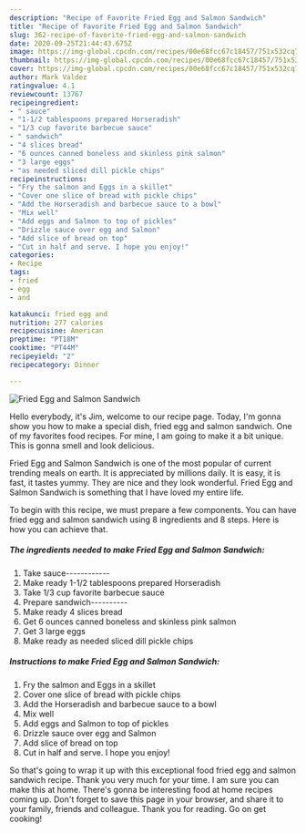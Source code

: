 ```yaml
---
description: "Recipe of Favorite Fried Egg and Salmon Sandwich"
title: "Recipe of Favorite Fried Egg and Salmon Sandwich"
slug: 362-recipe-of-favorite-fried-egg-and-salmon-sandwich
date: 2020-09-25T21:44:43.675Z
image: https://img-global.cpcdn.com/recipes/00e68fcc67c18457/751x532cq70/fried-egg-and-salmon-sandwich-recipe-main-photo.jpg
thumbnail: https://img-global.cpcdn.com/recipes/00e68fcc67c18457/751x532cq70/fried-egg-and-salmon-sandwich-recipe-main-photo.jpg
cover: https://img-global.cpcdn.com/recipes/00e68fcc67c18457/751x532cq70/fried-egg-and-salmon-sandwich-recipe-main-photo.jpg
author: Mark Valdez
ratingvalue: 4.1
reviewcount: 13767
recipeingredient:
- " sauce"
- "1-1/2 tablespoons prepared Horseradish"
- "1/3 cup favorite barbecue sauce"
- " sandwich"
- "4 slices bread"
- "6 ounces canned boneless and skinless pink salmon"
- "3 large eggs"
- "as needed sliced dill pickle chips"
recipeinstructions:
- "Fry the salmon and Eggs in a skillet"
- "Cover one slice of bread with pickle chips"
- "Add the Horseradish and barbecue sauce to a bowl"
- "Mix well"
- "Add eggs and Salmon to top of pickles"
- "Drizzle sauce over egg and Salmon"
- "Add slice of bread on top"
- "Cut in half and serve. I hope you enjoy!"
categories:
- Recipe
tags:
- fried
- egg
- and

katakunci: fried egg and 
nutrition: 277 calories
recipecuisine: American
preptime: "PT18M"
cooktime: "PT44M"
recipeyield: "2"
recipecategory: Dinner

---
```



![Fried Egg and Salmon Sandwich](https://img-global.cpcdn.com/recipes/00e68fcc67c18457/751x532cq70/fried-egg-and-salmon-sandwich-recipe-main-photo.jpg)

Hello everybody, it's Jim, welcome to our recipe page. Today, I'm gonna show you how to make a special dish, fried egg and salmon sandwich. One of my favorites food recipes. For mine, I am going to make it a bit unique. This is gonna smell and look delicious.



Fried Egg and Salmon Sandwich is one of the most popular of current trending meals on earth. It is appreciated by millions daily. It is easy, it is fast, it tastes yummy. They are nice and they look wonderful. Fried Egg and Salmon Sandwich is something that I have loved my entire life.


To begin with this recipe, we must prepare a few components. You can have fried egg and salmon sandwich using 8 ingredients and 8 steps. Here is how you can achieve that.

<!--inarticleads1-->

##### The ingredients needed to make Fried Egg and Salmon Sandwich:

1. Take  sauce------------
1. Make ready 1-1/2 tablespoons prepared Horseradish
1. Take 1/3 cup favorite barbecue sauce
1. Prepare  sandwich----------
1. Make ready 4 slices bread
1. Get 6 ounces canned boneless and skinless pink salmon
1. Get 3 large eggs
1. Make ready as needed sliced dill pickle chips




<!--inarticleads2-->

##### Instructions to make Fried Egg and Salmon Sandwich:

1. Fry the salmon and Eggs in a skillet
1. Cover one slice of bread with pickle chips
1. Add the Horseradish and barbecue sauce to a bowl
1. Mix well
1. Add eggs and Salmon to top of pickles
1. Drizzle sauce over egg and Salmon
1. Add slice of bread on top
1. Cut in half and serve. I hope you enjoy!




So that's going to wrap it up with this exceptional food fried egg and salmon sandwich recipe. Thank you very much for your time. I am sure you can make this at home. There's gonna be interesting food at home recipes coming up. Don't forget to save this page in your browser, and share it to your family, friends and colleague. Thank you for reading. Go on get cooking!
